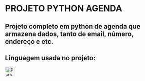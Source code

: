 # PROJETO PYTHON AGENDA
Projeto completo em python de agenda que armazena dados, tanto de email, número, endereço e etc.
---
## Linguagem usada no projeto:

<img 
    align="left" 
    alt="Python" 
    title="Python"
    width="30px" 
    style="padding-right: 10px;" 
    src="https://cdn.jsdelivr.net/gh/devicons/devicon@latest/icons/python/python-original.svg" 
/>
